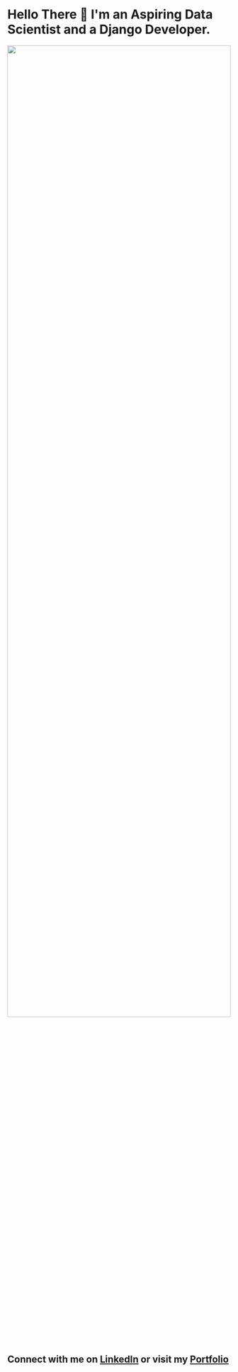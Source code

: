 # Hello There 👋 I'm an Aspiring Data Scientist and a Django Developer.
<img src="https://media.giphy.com/media/f3iwJFOVOwuy7K6FFw/giphy.gif" height="75%" width="100%"> <br>
## Connect with me on <a href="https://www.linkedin.com/in/kambojtarun">LinkedIn</a> or visit my <a href="https://kambojtarun.pythonanywhere.com/">Portfolio</a>
